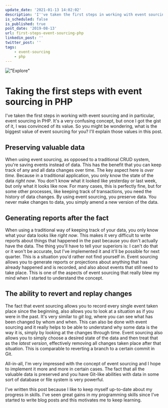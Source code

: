 ```yaml
---
update_date: '2021-01-13 14:02:02'
description: 'I''ve taken the first steps in working with event sourcing and in particular, event sourcing in PHP. It''s a very confusing concept, but once I got the gist of it, I was convinced of its value.'
is_scheduled: false
is_published: true
post_date: '2019-08-13'
url: first-steps-event-sourcing-php
linkedin_post: ''
twitter_post: ''
tags:
    - event-sourcing
    - php
---
```

!["Explore"](/images/articles/explore.jpg)
# Taking the first steps with event sourcing in PHP
I've taken the first steps in working with event sourcing and in particular, event sourcing in PHP. It's a very confusing concept, but once I got the gist of it, I was convinced of its value. So you might be wondering, what is the biggest value of event sourcing for you? I'll explain those values in this post.

## Preserving valuable data
When using event sourcing, as opposed to a traditional CRUD system, you're saving events instead of data. This has the benefit that you can keep track of any and all data changes over time. The key aspect here is *over time*. Because in a traditional application, you only know the state of the data *right now*. You don't know what it looked like yesterday or last week, but only what it looks like now. For many cases, this is perfectly fine, but for some other processes, like keeping track of transactions, you need the history of data changes. By using event sourcing, you preserve data. You never make changes to data, you simply amend a new version of the data.

## Generating reports after the fact
When using a traditional way of keeping track of your data, you only know what your data looks like *right now*. This makes it very difficult to write reports about things that happened in the past because you don't actually have the data. The thing you'll have to tell your superiors is: I can't do that or it won't be accurate, but I've implemented it and it'll be possible for next quarter. This is a situation you'd rather not find yourself in. Event sourcing allows you to generate reports or projections about anything that has already happened and is recorded, and also about events that still need to take place. This is one of the aspects of event sourcing that really blew my mind when I started to understand the concept.

## The ability to revert and replay changes
The fact that event sourcing allows you to record every single event taken place since the beginning, also allows you to look at a situation as if you were in the past. It's very similar to *git log*, where you can see what has been changed by whom and when. This can also be done with event sourcing and it really helps to be able to understand why some data is the way it is, simply by looking at the changes through time. Event sourcing also allows you to simply choose a desired state of the data and then treat that as the *latest version*, effectively removing all changes taken place after that situation. This is comparable to reverting a branch to a certain commit in Git. 

All-in-all, I'm very impressed with the concept of event sourcing and I hope to implement it more and more in certain cases. The fact that all the valuable data is preserved and you have Git-like abilities with data in some sort of database or file system is very powerful. 

I've written this post because I like to keep myself up-to-date about my progress in skills. I've seen great gains in my programming skills since I've started to write blog posts and this motivates me to keep learning. 